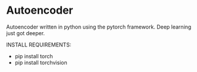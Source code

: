 # Autoencoder
Autoencoder written in python using the pytorch framework. Deep learning just got deeper.

INSTALL REQUIREMENTS:

- pip install torch
- pip install torchvision
